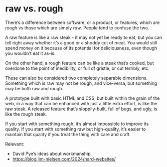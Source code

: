 # raw vs. rough

There’s a difference between software, or a product, or features, which are *rough* vs those which are simply *raw*. People tend to confuse the two.

A raw feature is like a raw steak - it may not yet be ready to eat, but you can tell right away whether it’s a good or a shoddy cut of meat. You would still spend money on it because of its potential for deliciousness, even though you wouldn’t eat it as-is.

On the other hand, a rough feature can be like a steak that’s cooked, but overdone to the point of inedibility, or full of gristle, or cut terribly, etc.

These can also be considered two completely separable dimensions. Something which is raw may not be rough, and vice-versa, but something may be both raw and rough.

A prototype built with basic HTML and CSS, but built within the grain of the web, in a way that can be enhanced with just a little extra effort, is like the raw steak. A released feature that’s sloppily-built, full of bugs, and ugly, is like the rough steak.

If you start with something rough, it’s almost impossible to improve its quality. If you start with something raw but high-quality, it’s easier to maintain that quality if you treat the thing with care and craft.

Relevant:
- David Pye’s ideas about workmanship.
- https://blog.jim-nielsen.com/2024/hard-websites/
